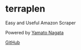 terraplen
===

Easy and Useful Amazon Scraper

Powered by [Yamato Nagata](https://twitter.com/514YJ)

[GitHub](https://github.com/nagataaaas/terraplen)
